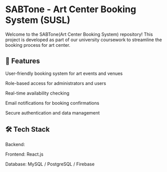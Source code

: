 # SABTone - Art Center Booking System (SUSL)
Welcome to the SABTone(Art Center Booking System) repository! This project is developed as part of our university coursework to streamline the booking process for art center.


## 📌 Features

User-friendly booking system for art events and venues

Role-based access for administrators and users

Real-time availability checking

Email notifications for booking confirmations

Secure authentication and data management


## 🛠️ Tech Stack

Backend: 

Frontend: React.js

Database: MySQL / PostgreSQL / Firebase

